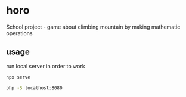 # horo
School project - game about climbing mountain by making mathematic operations

## usage
run local server in order to work

``` cmd
npx serve
```

``` cmd
php -S localhost:8080
```
